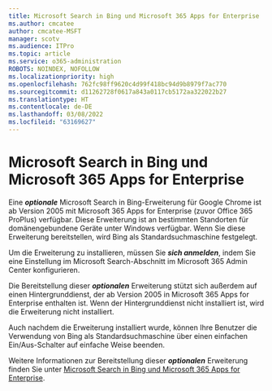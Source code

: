 ```yaml
---
title: Microsoft Search in Bing und Microsoft 365 Apps for Enterprise
ms.author: cmcatee
author: cmcatee-MSFT
manager: scotv
ms.audience: ITPro
ms.topic: article
ms.service: o365-administration
ROBOTS: NOINDEX, NOFOLLOW
ms.localizationpriority: high
ms.openlocfilehash: 762fc98ff9620c4d99f418bc94d9b8979f7ac770
ms.sourcegitcommit: d11262728f0617a843a0117cb5172aa322022b27
ms.translationtype: HT
ms.contentlocale: de-DE
ms.lasthandoff: 03/08/2022
ms.locfileid: "63169627"
---
```

# <a name="microsoft-search-in-bing-and-microsoft-365-apps-for-enterprise"></a>Microsoft Search in Bing und Microsoft 365 Apps for Enterprise

Eine ***optionale*** Microsoft Search in Bing-Erweiterung für Google Chrome ist ab Version 2005 mit Microsoft 365 Apps for Enterprise (zuvor Office 365 ProPlus) verfügbar. Diese Erweiterung ist an bestimmten Standorten für domänengebundene Geräte unter Windows verfügbar. Wenn Sie diese Erweiterung bereitstellen, wird Bing als Standardsuchmaschine festgelegt.

Um die Erweiterung zu installieren, müssen Sie ***sich anmelden***, indem Sie eine Einstellung im Microsoft Search-Abschnitt im Microsoft 365 Admin Center konfigurieren.

Die Bereitstellung dieser ***optionalen*** Erweiterung stützt sich außerdem auf einen Hintergrunddienst, der ab Version 2005 in Microsoft 365 Apps for Enterprise enthalten ist. Wenn der Hintergrunddienst nicht installiert ist, wird die Erweiterung nicht installiert.

Auch nachdem die Erweiterung installiert wurde, können Ihre Benutzer die Verwendung von Bing als Standardsuchmaschine über einen einfachen Ein/Aus-Schalter auf einfache Weise beenden.

Weitere Informationen zur Bereitstellung dieser ***optionalen*** Erweiterung finden Sie unter [Microsoft Search in Bing und Microsoft 365 Apps for Enterprise](https://docs.microsoft.com/deployoffice/microsoft-search-bing).